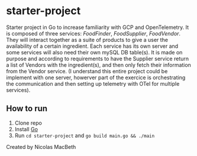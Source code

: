 # starter-project

Starter project in Go to increase familiarity with GCP and OpenTelemetry. It is composed of three services: *FoodFinder*, *FoodSupplier*, *FoodVendor*. They will interact together as a suite of products to give a user the availability of a certain ingredient. Each service has its own server and some services will also need their own mySQL DB table(s). It is made on purpose and according to requirements to have the Supplier service return a list of Vendors with the ingredient(s), and then only fetch their information from the Vendor service. (I understand this entire project could be implement with one server, howerver part of the exercice is orchestrating the communication and then setting up telemetry with OTel for multiple services).

## How to run

1. Clone repo
2. Install [Go](https://golang.org/dl/)
3. Run `cd starter-project` and `go build main.go && ./main`

Created by Nicolas MacBeth

